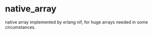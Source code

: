 # native_array
native array implemented by erlang nif, for huge arrays needed in some circumstances.
